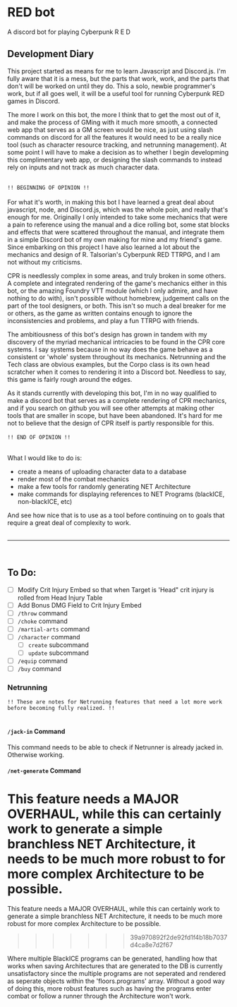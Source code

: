 # RED bot
A discord bot for playing Cyberpunk R E D

## Development Diary

This project started as means for me to learn Javascript and Discord.js. I'm fully aware that it is a mess, but the parts that work, work, and the parts that don't will be worked on until they do. This a solo, newbie programmer's work, but if all goes well, it will be a useful tool for running Cyberpunk RED games in Discord.

The more I work on this bot, the more I think that to get the most out of it, and make the process of GMing with it much more smooth, a connected web app that serves as a GM screen would be nice, as just using slash commands on discord for all the features it would need to be a really nice tool (such as character resource tracking, and netrunning management). At some point I will have to make a decision as to whether I begin developming this complimentary web app, or designing the slash commands to instead rely on inputs and not track as much character data.<br><br>

`` !! BEGINNING OF OPINION !! ``<br><br>
For what it's worth, in making this bot I have learned a great deal about javascript, node, and Discord.js, which was the whole poin, and really that's enough for me. Originally I only intended to take some mechanics that were a pain to reference using the manual and a dice rolling bot, some stat blocks and effects that were scattered throughout the manual, and integrate them in a simple Discord bot of my own making for mine and my friend's game. Since embarking on this project I have also learned a lot about the mechanics and design of R. Talsorian's Cyberpunk RED TTRPG, and I am not without my criticisms. 

CPR is needlessly complex in some areas, and truly broken in some others. A complete and integrated rendering of the game's mechanics either in this bot, or the amazing Foundry VTT module (which I only admire, and have nothing to do with), isn't possible without homebrew, judgement calls on the part of the tool designers, or both.  This isn't so much a deal breaker for me or others, as the game as written contains enough to ignore the inconsistencies and problems, and play a fun TTRPG with friends.

The ambitiousness of this bot's design has grown in tandem with my discovery of the myriad mechanical intricacies to be found in the CPR core systems. I say systems because in no way does the game behave as a consistent or 'whole' system throughout its mechanics. Netrunning and the Tech class are obvious examples, but the Corpo class is its own head scratcher when it comes to rendering it into a Discord bot. Needless to say, this game is fairly rough around the edges.

As it stands currently with developing this bot, I'm in no way qualified to make a discord bot that serves as a complete rendering of CPR mechanics, and if you search on github you will see other attempts at making other tools that are smaller in scope, but have been abandoned. It's hard for me not to believe that the design of CPR itself is partly responsible for this.<br><br>
`` !! END OF OPINION !! ``<br><br>

What I would like to do is:
- create a means of uploading character data to a database
- render most of the combat mechanics
- make a few tools for randomly generating NET Architecture
- make commands for displaying references to NET Programs (blackICE, non-blackICE, etc)

And see how nice that is to use as a tool before continuing on to goals that require a great deal of complexity to work.<br><br>

----
<br>

## To Do:

- [ ] Modify Crit Injury Embed so that when Target is 'Head" crit injury is rolled from Head Injury Table
- [ ] Add Bonus DMG Field to Crit Injury Embed
- [ ] ``/throw`` command
- [ ] ``/choke`` command
- [ ] ``/martial-arts`` command
- [ ] ``/character`` command
  - [ ] ``create`` subcommand
  - [ ] ``update`` subcommand
- [ ] ``/equip``  command
- [ ] ``/buy`` command

### Netrunning
`` !! These are notes for Netrunning features that need a lot more work before becoming fully realized. !! ``<br><br>

#### ``/jack-in`` Command
This command needs to be able to check if Netrunner is already jacked in. Otherwise working.

#### ``/net-generate`` Command 
This feature needs a MAJOR OVERHAUL, while this can certainly work to generate a simple branchless NET Architecture, it needs to be much more robust to for more complex Architecture to be possible.
=======
This feature needs a MAJOR OVERHAUL, while this can certainly work to generate a simple branchless NET Architecture, it needs to be much more robust for more complex Architecture to be possible.
>>>>>>> 39a970892f2de92fd1f4b18b7037d4ca8e7d2f67

Where multiple BlackICE programs can be generated, handling how  that works when saving Architectures that are generated to the DB is currently unsatisfactory since the multiple programs are not seperated and rendered as seperate objects within the 'floors.programs' array. Without a good way of doing this, more robust features such as having the programs enter combat or follow a runner through the Architecture won't work.
